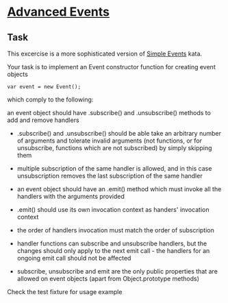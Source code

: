 [Advanced Events](https://www.codewars.com/kata/advanced-events)
=

## Task
This excercise is a more sophisticated version of [Simple Events](http://www.codewars.com/dojo/katas/52d3b68215be7c2d5300022f/) kata.

Your task is to implement an Event constructor function for creating event objects

```
var event = new Event();
```
which comply to the following:


an event object should have .subscribe() and .unsubscribe() methods to add and remove handlers


- .subscribe() and .unsubscribe() should be able take an arbitrary number of arguments and tolerate invalid arguments (not functions, or for unsubscribe, functions which are not subscribed) by simply skipping them

- multiple subscription of the same handler is allowed, and in this case unsubscription removes the last subscription of the same handler

- an event object should have an .emit() method which must invoke all the handlers with the arguments provided

- .emit() should use its own invocation context as handers' invocation context

- the order of handlers invocation must match the order of subscription

- handler functions can subscribe and unsubscribe handlers, but the changes should only apply to the next emit call - the handlers for an ongoing emit call should not be affected

- subscribe, unsubscribe and emit are the only public properties that are allowed on event objects (apart from Object.prototype methods)


Check the test fixture for usage example
